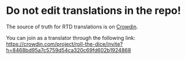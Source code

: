 # Do not edit translations in the repo!

The source of truth for RTD translations is on [Crowdin](https://crowdin.com/project/roll-the-dice).

You can join as a translator through the following link:
https://crowdin.com/project/roll-the-dice/invite?h=8468bd95a7c5759d54ca320c69fd602b1924868